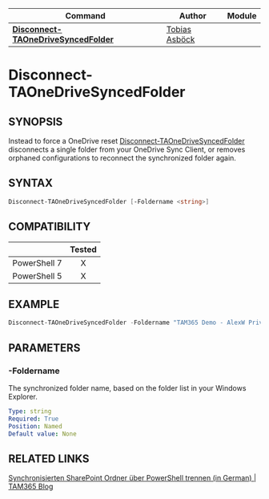 | Command                                                      | Author       | Module                                                |
| ------------------------------------------------------------ | ------------ | ----------------------------------------------------- |
| **[Disconnect-TAOneDriveSyncedFolder](/Commands/Disconnect-TAOneDriveSyncedFolder.ps1)** | [Tobias Asböck](https://www.linkedin.com/in/tobiasasboeck/) |  |
# Disconnect-TAOneDriveSyncedFolder

## SYNOPSIS
Instead to force a OneDrive reset [Disconnect-TAOneDriveSyncedFolder](/Commands/Disconnect-TAOneDriveSyncedFolder.ps1) disconnects a single folder from your OneDrive Sync Client, or removes orphaned configurations to reconnect the synchronized folder again. 

## SYNTAX

```powershell
Disconnect-TAOneDriveSyncedFolder [-Foldername <string>]   
```

## COMPATIBILITY
|              | Tested |
| :----------: | :----: |
| PowerShell 7 |   X    |
| PowerShell 5 |   X    |

## EXAMPLE
```powershell
Disconnect-TAOneDriveSyncedFolder -Foldername "TAM365 Demo - AlexW Private Channel - AlexW Private Channel" 
```
## PARAMETERS

### -Foldername
The synchronized folder name, based on the folder list in your Windows Explorer.

```yaml
Type: string
Required: True
Position: Named
Default value: None
```
## RELATED LINKS

[Synchronisierten SharePoint Ordner über PowerShell trennen (in German) | TAM365 Blog](https://blog.topedia.com/?p=20750) 
